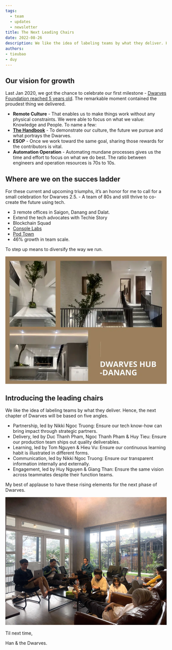 ```yaml
---
tags: 
  - team
  - updates
  - newsletter
title: The Next Leading Chairs
date: 2022-08-26
description: We like the idea of labeling teams by what they deliver. Hence, the next chapter of Dwarves will be based on five angles.
authors: 
- tieubao
- duy
---
```


## Our vision for growth
Last Jan 2020, we got the chance to celebrate our first milestone - [Dwarves Foundation reached 5 years old](https://dwarves.foundation/five). The remarkable moment contained the proudest thing we delivered.

* **Remote Culture** - That enables us to make things work without any physical constraints. We were able to focus on what we value: Knowledge and People. To name a few:
* **[The Handbook](https://dwarves.foundation/radar/)** - To demonstrate our culture, the future we pursue and what portrays the Dwarves.
* **ESOP** - Once we work toward the same goal, sharing those rewards for the contributors is vital.
* **Automation Operation** - Automating mundane processes gives us the time and effort to focus on what we do best. The ratio between engineers and operation resources is 70s to 10s.

## Where are we on the succes ladder
For these current and upcoming triumphs, it’s an honor for me to call for a small celebration for Dwarves 2.5. - A team of 80s and still thrive to co-create the future using tech.

* 3 remote offices in Saigon, Danang and Dalat.
* Extend the tech advocates with Techie Story
* Blockchain Squad
* [Console Labs](https://console.so/)
* [Pod Town](https://pod.town/)
* 46% growth in team scale.

To step up means to diversify the way we run.

![](assets/the-next-leading-chairs_4d913fb4cbfac771e8b55d79a1855b46_md5.webp)

## Introducing the leading chairs
We like the idea of labeling teams by what they deliver. Hence, the next chapter of Dwarves will be based on five angles.

* Partnership, led by Nikki Ngoc Truong: Ensure our tech know-how can bring impact through strategic partners.
* Delivery, led by Duc Thanh Pham, Ngoc Thanh Pham & Huy Tieu: Ensure our production team ships out quality deliverables.
* Learning, led by Tom Nguyen & Hieu Vu: Ensure our continuous learning habit is illustrated in different forms.
* Communication, led by Nikki Ngoc Truong: Ensure our transparent information internally and externally.
* Engagement, led by Huy Nguyen & Giang Than: Ensure the same vision across teammates despite their function teams.

My best of applause to have these rising elements for the next phase of Dwarves.

![](assets/the-next-leading-chairs_0b2a2535fa84512ad9d05bd2dc24f3ae_md5.webp)

Til next time,

Han & the Dwarves.